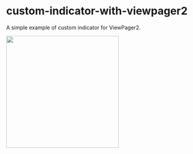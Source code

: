 # custom-indicator-with-viewpager2
A simple example of custom indicator for ViewPager2.

<img src="https://user-images.githubusercontent.com/58168528/183252255-a66e1fb3-aed1-4cd1-a025-292cf57fdb92.gif" width="300px"/>
